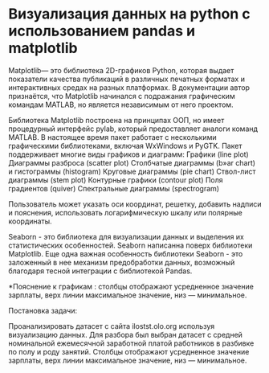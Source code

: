 # Визуализация данных на python с использованием pandas и matplotlib

Matplotlib— это библиотека 2D-графиков Python, которая выдает показатели качества публикаций в различных печатных форматах 
и интерактивных средах на разных платформах. В документации автор признаётся, что Matplotlib начинался с подражания графическим командам
MATLAB, но является независимым от него проектом.

Библиотека Matplotlib построена на принципах ООП, но имеет процедурный интерфейс pylab, который предоставляет аналоги команд MATLAB.
В настоящее время пакет работает с несколькими графическими библиотеками, включая WxWindows и PyGTK.
Пакет поддерживает многие виды графиков и диаграмм:
 Графики (line plot)
 Диаграммы разброса (scatter plot)
 Столбчатые диаграммы (b»ar chart) и гистограммы
(histogram)
 Круговые диаграммы (pie chart)
 Ствол-лист диаграммы (stem plot)
 Контурные графики (contour plot)
 Поля градиентов (quiver)
 Спектральные диаграммы (spectrogram)
 
Пользователь может указать оси координат, решетку, добавить надписи и пояснения, использовать логарифмическую шкалу 
или полярные координаты.

Seaborn - это библиотека для визуализации данных и выделения их статистических особенностей. Seaborn написанна 
поверх библиотеки Matplotlib. Еще одна важная особенность библиотеки Seaborn - это заложенный в нее механизм 
предобработки данных, возможный благодаря тесной интеграции с библиотекой Pandas.

*Пояснение к графикам : столбцы отображают усредненное значение зарплаты, верх линии максимальное
значение, низ — минимальное.

Постановка задачи:

Проанализировать датасет с сайта ilostst.olo.org используя визуализацию данных.
Для разбора был выбран датасет с средней номинальной ежемесячной заработной платой работников в разбивке по полу и роду занятий.
Столбцы отображают усредненное значение зарплаты, верх линии максимальное значение, низ — минимальное.
